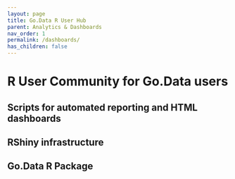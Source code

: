 ```yaml
---
layout: page
title: Go.Data R User Hub
parent: Analytics & Dashboards
nav_order: 1
permalink: /dashboards/
has_children: false
---
```


# R User Community for Go.Data users

## Scripts for automated reporting and HTML dashboards
## RShiny infrastructure
## Go.Data R Package



